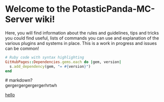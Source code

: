 # Welcome to the PotasticPanda-MC-Server wiki!
Here, you will find information about the rules and guidelines, tips and tricks you could find useful, lists of commands you can use and explanation of the various plugins and systems in place. This is a work in progress and issues can be common!
```ruby
# Ruby code with syntax highlighting
GitHubPages::Dependencies.gems.each do |gem, version|
  s.add_dependency(gem, "= #{version}")
end
```
<div class="someclass" id="someid" markdown="1">
    # markdown?
</div>

<div>
    gergergergergergerhrtwh
</div>

<a href="youtube.com">hello</a>